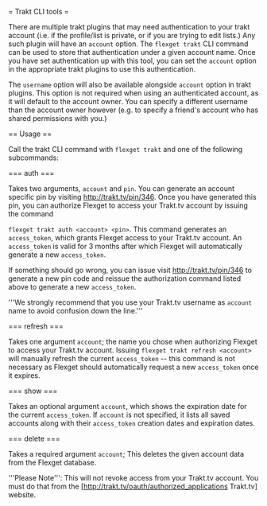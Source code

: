 = Trakt CLI tools =

There are multiple trakt plugins that may need authentication to your trakt account (i.e. if the profile/list is private, or if you are trying to edit lists.) Any such plugin will have an `account` option. The `flexget trakt` CLI command can be used to store that authentication under a given account name. Once you have set authentication up with this tool, you can set the `account` option in the appropriate trakt plugins to use this authentication.

The `username` option will also be available alongside `account` option in trakt plugins. This option is not required when using an authenticated account, as it will default to the account owner. You can specify a different username than the account owner however (e.g. to specify a friend's account who has shared permissions with you.)

== Usage ==

Call the trakt CLI command with `flexget trakt` and one of the following subcommands:

=== auth ===

Takes two arguments, `account` and `pin`. You can generate an account specific pin by visiting http://trakt.tv/pin/346. Once you have generated this pin, you can authorize Flexget to access your Trakt.tv account by issuing the command

`flexget trakt auth <account> <pin>`. This command generates an `access_token`, which grants Flexget access to your Trakt.tv account. An `access_token` is valid for 3 months after which Flexget will automatically generate a new `access_token`.

If something should go wrong, you can issue visit http://trakt.tv/pin/346 to generate a new pin code and reissue the authorization command listed above to generate a new `access_token`.

'''We strongly recommend that you use your Trakt.tv username as `account` name to avoid confusion down the line.'''

=== refresh ===

Takes one argument `account`; the name you chose when authorizing Flexget to access your Trakt.tv account. Issuing `flexget trakt refresh <account>` will manually refresh the current `access_token` -- this command is not necessary as Flexget should automatically request a new `access_token` once it expires.

=== show ===

Takes an optional argument `account`, which shows the expiration date for the current `access_token`. If `account` is not specified, it lists all saved accounts along with their `access_token` creation dates and expiration dates.

=== delete ===

Takes a required argument `account`; This deletes the given account data from the Flexget database.

'''Please Note''': This will not revoke access from your Trakt.tv account. You must do that from the [http://trakt.tv/oauth/authorized_applications Trakt.tv] website.